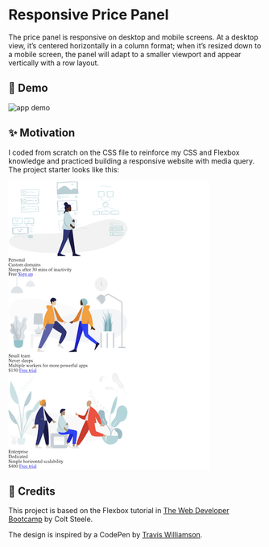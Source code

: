 # Responsive Price Panel

The price panel is responsive on desktop and mobile screens. At a desktop view, it’s centered horizontally in a column format; when it’s resized down to a mobile screen, the panel will adapt to a smaller viewport and appear vertically with a row layout.

## 🎉 Demo 

![app demo](Assets/price-panel.gif)


## ✨ Motivation 

I coded from scratch on the CSS file to reinforce my CSS and Flexbox knowledge and practiced building a responsive website with media query. The project starter looks like this:

![starter](Assets/starter.png)

## 👏 Credits

This project is based on the Flexbox tutorial in <a href="https://www.udemy.com/course/the-web-developer-bootcamp/">The Web Developer Bootcamp</a> by Colt Steele. 

The design is inspired by a CodePen by <a href="https://codepen.io/travisw">Travis Williamson</a>.

